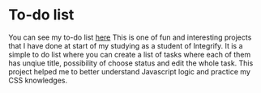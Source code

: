 # To-do list

You can see my to-do list [here](https://mariiad1997.github.io/Integrify-To-Do-List/)
This is one of fun and interesting projects that I have done at start of my studying as a student of Integrify. It is a simple to do list where you can create a list of tasks where each of them has unqiue title, possibility of choose status and edit the whole task.
This project helped me to better understand Javascript logic and practice my CSS knowledges.

